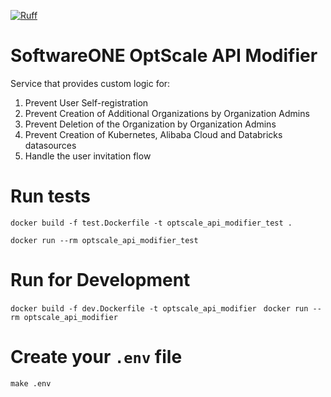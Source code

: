 [![Ruff](https://img.shields.io/endpoint?url=https://raw.githubusercontent.com/astral-sh/ruff/main/assets/badge/v2.json)](https://github.com/astral-sh/ruff)

# SoftwareONE OptScale API Modifier

Service that provides custom logic for:

1. Prevent User Self-registration
2. Prevent Creation of Additional Organizations by Organization Admins
3. Prevent Deletion of the Organization by Organization Admins
4. Prevent Creation of Kubernetes, Alibaba Cloud and Databricks datasources
5. Handle the user invitation flow

# Run tests

`docker build -f test.Dockerfile -t optscale_api_modifier_test .`

`docker run --rm optscale_api_modifier_test  `

# Run for Development

`docker build -f dev.Dockerfile -t optscale_api_modifier `
`docker run --rm optscale_api_modifier `

# Create your `.env` file

`make .env`

